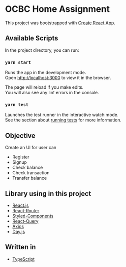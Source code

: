 # OCBC Home Assignment

This project was bootstrapped with [Create React App](https://github.com/facebook/create-react-app).

## Available Scripts

In the project directory, you can run:

### `yarn start`

Runs the app in the development mode.\
Open [http://localhost:3000](http://localhost:3000) to view it in the browser.

The page will reload if you make edits.\
You will also see any lint errors in the console.

### `yarn test`

Launches the test runner in the interactive watch mode.\
See the section about [running tests](https://facebook.github.io/create-react-app/docs/running-tests) for more information.

## Objective

Create an UI for user can
- Register
- Signup
- Check balance
- Check transaction
- Transfer balance

## Library using in this project
- [React.js](https://reactjs.org)
- [React-Router](https://reactrouter.com)
- [Styled-Components](https://styled-components.com)
- [React-Query](https://react-query.tanstack.com)
- [Axios](https://axios-http.com)
- [Day.js](https://day.js.org)

## Written in
- [TypeScript](https://www.typescriptlang.org)
